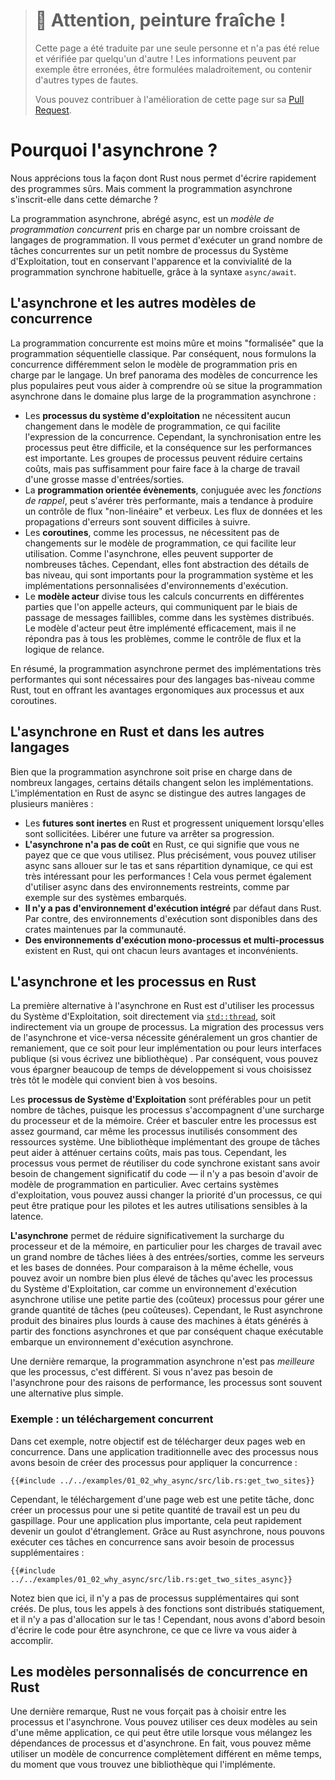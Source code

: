> # 🚧 Attention, peinture fraîche !
>
> Cette page a été traduite par une seule personne et n'a pas été relue et
> vérifiée par quelqu'un d'autre ! Les informations peuvent par exemple être
> erronées, être formulées maladroitement, ou contenir d'autres types de fautes.
>
> Vous pouvez contribuer à l'amélioration de cette page sur sa
> [Pull Request](https://github.com/Jimskapt/async-book-fr/pull/2).

<!--
# Why Async?
-->

# Pourquoi l'asynchrone ?

<!--
We all love how Rust empowers us to write fast, safe software.
But how does asynchronous programming fit into this vision?
-->

Nous apprécions tous la façon dont Rust nous permet d'écrire rapidement des
programmes sûrs. Mais comment la programmation asynchrone s'inscrit-elle dans
cette démarche ?

<!--
Asynchronous programming, or async for short, is a _concurrent programming model_
supported by an increasing number of programming languages.
It lets you run a large number of concurrent
tasks on a small number of OS threads, while preserving much of the
look and feel of ordinary synchronous programming, through the
`async/await` syntax.
-->

La programmation asynchrone, abrégé async, est un _modèle de programmation
concurrent_ pris en charge par un nombre croissant de langages de
programmation. Il vous permet d'exécuter un grand nombre de tâches concurrentes
sur un petit nombre de processus du Système d'Exploitation, tout en conservant
l'apparence et la convivialité de la programmation synchrone habituelle, grâce
à la syntaxe `async/await`.

<!--
## Async vs other concurrency models
-->

## L'asynchrone et les autres modèles de concurrence

<!--
Concurrent programming is less mature and "standardized" than
regular, sequential programming. As a result, we express concurrency
differently depending on which concurrent programming model
the language is supporting.
A brief overview of the most popular concurrency models can help
you understand how asynchronous programming fits within the broader
field of concurrent programming:
-->

La programmation concurrente est moins mûre et moins "formalisée" que la
programmation séquentielle classique. Par conséquent, nous formulons la
concurrence différemment selon le modèle de programmation pris en charge par le
langage.
Un bref panorama des modèles de concurrence les plus populaires peut vous aider
à comprendre où se situe la programmation asynchrone dans le domaine plus large
de la programmation asynchrone :

<!--
- **OS threads** don't require any changes to the programming model,
  which makes it very easy to express concurrency. However, synchronizing
  between threads can be difficult, and the performance overhead is large.
  Thread pools can mitigate some of these costs, but not enough to support
  massive IO-bound workloads.
- **Event-driven programming**, in conjunction with _callbacks_, can be very
  performant, but tends to result in a verbose, "non-linear" control flow.
  Data flow and error propagation is often hard to follow.
- **Coroutines**, like threads, don't require changes to the programming model,
  which makes them easy to use. Like async, they can also support a large
  number of tasks. However, they abstract away low-level details that
  are important for systems programming and custom runtime implementors.
- **The actor model** divides all concurrent computation into units called
  actors, which communicate through fallible message passing, much like
  in distributed systems. The actor model can be efficiently implemented, but it leaves
  many practical issues unanswered, such as flow control and retry logic.
-->

- Les **processus du système d'exploitation** ne nécessitent aucun changement
  dans le modèle de programmation, ce qui facilite l'expression de la
  concurrence. Cependant, la synchronisation entre les processus peut être
  difficile, et la conséquence sur les performances est importante. Les groupes
  de processus peuvent réduire certains coûts, mais pas suffisamment pour faire
  face à la charge de travail d'une grosse masse d'entrées/sorties.
- La **programmation orientée évènements**, conjuguée avec les _fonctions de
  rappel_, peut s'avérer très performante, mais a tendance à produire un
  contrôle de flux "non-linéaire" et verbeux. Les flux de données et les
  propagations d'erreurs sont souvent difficiles à suivre.
- Les **coroutines**, comme les processus, ne nécessitent pas de changements
  sur le modèle de programmation, ce qui facilite leur utilisation. Comme
  l'asynchrone, elles peuvent supporter de nombreuses tâches. Cependant, elles
  font abstraction des détails de bas niveau, qui sont importants pour la
  programmation système et les implémentations personnalisées d'environnements
  d'exécution.
- Le **modèle acteur** divise tous les calculs concurrents en différentes
  parties que l'on appelle acteurs, qui communiquent par le biais de passage de
  messages faillibles, comme dans les systèmes distribués. Le modèle d'acteur
  peut être implémenté efficacement, mais il ne répondra pas à tous les
  problèmes, comme le contrôle de flux et la logique de relance.

<!--
In summary, asynchronous programming allows highly performant implementations
that are suitable for low-level languages like Rust, while providing
most of the ergonomic benefits of threads and coroutines.
-->

En résumé, la programmation asynchrone permet des implémentations très
performantes qui sont nécessaires pour des langages bas-niveau comme Rust, tout
en offrant les avantages ergonomiques aux processus et aux coroutines.

<!--
## Async in Rust vs other languages
-->

## L'asynchrone en Rust et dans les autres langages

<!--
Although asynchronous programming is supported in many languages, some
details vary across implementations. Rust's implementation of async
differs from most languages in a few ways:
-->

Bien que la programmation asynchrone soit prise en charge dans de nombreux
langages, certains détails changent selon les implémentations. L'implémentation
en Rust de async se distingue des autres langages de plusieurs manières :

<!--
- **Futures are inert** in Rust and make progress only when polled. Dropping a
  future stops it from making further progress.
- **Async is zero-cost** in Rust, which means that you only pay for what you use.
  Specifically, you can use async without heap allocations and dynamic dispatch,
  which is great for performance!
  This also lets you use async in constrained environments, such as embedded systems.
- **No built-in runtime** is provided by Rust. Instead, runtimes are provided by
  community maintained crates.
- **Both single- and multithreaded** runtimes are available in Rust, which have
  different strengths and weaknesses.
-->

- Les **futures sont inertes** en Rust et progressent uniquement lorsqu'elles
  sont sollicitées. Libérer une future va arrêter sa progression.
- **L'asynchrone n'a pas de coût** en Rust, ce qui signifie que vous ne payez que
  ce que vous utilisez. Plus précisément, vous pouvez utiliser async sans
  allouer sur le tas et sans répartition dynamique, ce qui est très intéressant
  pour les performances !
  Cela vous permet également d'utiliser async dans des environnements
  restreints, comme par exemple sur des systèmes embarqués.
- **Il n'y a pas d'environnement d'exécution intégré** par défaut dans Rust. Par
  contre, des environnements d'exécution sont disponibles dans des crates maintenues
  par la communauté.
- **Des environnements d'exécution mono-processus et multi-processus** existent
  en Rust, qui ont chacun leurs avantages et inconvénients.

<!--
## Async vs threads in Rust
-->

## L'asynchrone et les processus en Rust

<!--
The primary alternative to async in Rust is using OS threads, either
directly through [`std::thread`](https://doc.rust-lang.org/std/thread/)
or indirectly through a thread pool.
Migrating from threads to async or vice versa
typically requires major refactoring work, both in terms of implementation and
(if you are building a library) any exposed public interfaces. As such,
picking the model that suits your needs early can save a lot of development time.
-->

La première alternative à l'asynchrone en Rust est d'utiliser les processus du
Système d'Exploitation, soit directement via
[`std::thread`](https://doc.rust-lang.org/std/thread/), soit indirectement via
un groupe de processus.
La migration des processus vers de l'asynchrone et vice-versa nécessite
généralement un gros chantier de remaniement, que ce soit pour leur implémentation
ou pour leurs interfaces publique (si vous écrivez une bibliothèque) . Par
conséquent, vous pouvez vous épargner beaucoup de temps de développement si
vous choisissez très tôt le modèle qui convient bien à vos besoins.

<!--
**OS threads** are suitable for a small number of tasks, since threads come with
CPU and memory overhead. Spawning and switching between threads
is quite expensive as even idle threads consume system resources.
A thread pool library can help mitigate some of these costs, but not all.
However, threads let you reuse existing synchronous code without significant
code changes—no particular programming model is required.
In some operating systems, you can also change the priority of a thread,
which is useful for drivers and other latency sensitive applications.
-->

Les **processus de Système d'Exploitation** sont préférables pour un petit
nombre de tâches, puisque les processus s'accompagnent d'une surcharge du
processeur et de la mémoire. Créer et basculer entre les processus est assez
gourmand, car même les processus inutilisés consomment des ressources système.
Une bibliothèque implémentant des groupe de tâches peut aider à atténuer certains
coûts, mais pas tous. Cependant, les processus vous permet de réutiliser du code
synchrone existant sans avoir besoin de changement significatif du code — il n'y
a pas besoin d'avoir de modèle de programmation en particulier.
Avec certains systèmes d'exploitation, vous pouvez aussi changer la priorité
d'un processus, ce qui peut être pratique pour les pilotes et les autres
utilisations sensibles à la latence.

<!--
**Async** provides significantly reduced CPU and memory
overhead, especially for workloads with a
large amount of IO-bound tasks, such as servers and databases.
All else equal, you can have orders of magnitude more tasks than OS threads,
because an async runtime uses a small amount of (expensive) threads to handle
a large amount of (cheap) tasks.
However, async Rust results in larger binary blobs due to the state
machines generated from async functions and since each executable
bundles an async runtime.
-->

**L'asynchrone** permet de réduire significativement la surcharge du processeur
et de la mémoire, en particulier pour les charges de travail avec un grand
nombre de tâches liées à des entrées/sorties, comme les serveurs et les bases
de données. Pour comparaison à la même échelle, vous pouvez avoir un nombre bien
plus élevé de tâches qu'avec les processus du Système d'Exploitation, car comme
un environnement d'exécution asynchrone utilise une petite partie des (coûteux)
processus pour gérer une grande quantité de tâches (peu coûteuses).
Cependant, le Rust asynchrone produit des binaires plus lourds à cause des
machines à états générés à partir des fonctions asynchrones et que par conséquent
chaque exécutable embarque un environnement d'exécution asynchrone.

<!--
On a last note, asynchronous programming is not _better_ than threads,
but different.
If you don't need async for performance reasons, threads can often be
the simpler alternative.
-->

Une dernière remarque, la programmation asynchrone n'est pas _meilleure_ que
les processus, c'est différent.
Si vous n'avez pas besoin de l'asynchrone pour des raisons de performance, les
processus sont souvent une alternative plus simple.

<!--
### Example: Concurrent downloading
-->

### Exemple : un téléchargement concurrent

<!--
In this example our goal is to download two web pages concurrently.
In a typical threaded application we need to spawn threads
to achieve concurrency:
-->

Dans cet exemple, notre objectif est de télécharger deux pages web en
concurrence. Dans une application traditionnelle avec des processus nous avons
besoin de créer des processus pour appliquer la concurrence :

<!--
```rust,ignore
{{#include ../../examples-sources/01_02_why_async/src/lib.rs:get_two_sites}}
```
-->

```rust,ignore
{{#include ../../examples/01_02_why_async/src/lib.rs:get_two_sites}}
```

<!--
However, downloading a web page is a small task; creating a thread
for such a small amount of work is quite wasteful. For a larger application, it
can easily become a bottleneck. In async Rust, we can run these tasks
concurrently without extra threads:
-->

Cependant, le téléchargement d'une page web est une petite tâche, donc créer un
processus pour une si petite quantité de travail est un peu du gaspillage. Pour
une application plus importante, cela peut rapidement devenir un goulot
d'étranglement. Grâce au Rust asynchrone, nous pouvons exécuter ces tâches en
concurrence sans avoir besoin de processus supplémentaires :

<!--
```rust,ignore
{{#include ../../examples-sources/01_02_why_async/src/lib.rs:get_two_sites_async}}
```
-->

```rust,ignore
{{#include ../../examples/01_02_why_async/src/lib.rs:get_two_sites_async}}
```

<!--
Here, no extra threads are created. Additionally, all function calls are statically
dispatched, and there are no heap allocations!
However, we need to write the code to be asynchronous in the first place,
which this book will help you achieve.
-->

Notez bien que ici, il n'y a pas de processus supplémentaires qui sont créés.
De plus, tous les appels à des fonctions sont distribués statiquement, et il
n'y a pas d'allocation sur le tas !
Cependant, nous avons d'abord besoin d'écrire le code pour être asynchrone, ce
que ce livre va vous aider à accomplir.

<!--
## Custom concurrency models in Rust
-->

## Les modèles personnalisés de concurrence en Rust

<!--
On a last note, Rust doesn't force you to choose between threads and async.
You can use both models within the same application, which can be
useful when you have mixed threaded and async dependencies.
In fact, you can even use a different concurrency model altogether,
such as event-driven programming, as long as you find a library that
implements it.
-->

Une dernière remarque, Rust ne vous forçait pas à choisir entre les
processus et l'asynchrone. Vous pouvez utiliser ces deux modèles au sein d'une
même application, ce qui peut être utile lorsque vous mélangez les dépendances
de processus et d'asynchrone.
En fait, vous pouvez même utiliser un modèle de concurrence complètement
différent en même temps, du moment que vous trouvez une bibliothèque qui
l'implémente.

